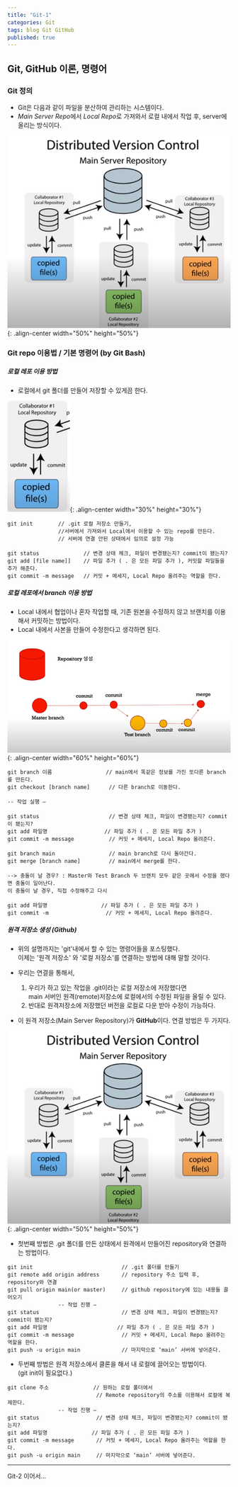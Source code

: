 ```yaml
---
title: "Git-1"
categories: Git
tags: blog Git GitHub
published: true
---
```


## Git, GitHub 이론, 명령어

### Git 정의

- Git은 다음과 같이 파일을 분산하여 관리하는 시스템이다.
- *Main Server Repo*에서 *Local Repo*로 가져와서 로컬 내에서 작업 후, server에 올리는 방식이다.

![s1](/assets/images/git-Images/img1.png){: .align-center width="50%" height="50%"}

### Git repo 이용법 / 기본 명령어 (by Git Bash)

##### 로컬 레포 이용 방법

- 로컬에서 git 폴더를 만들어 저장할 수 있게끔 한다.

![s2](/assets/images/git-Images/img2.png){: .align-center width="30%" height="30%"}

```
git init        // .git 로컬 저장소 만들기,
                //서버에서 가져와서 Local에서 이용할 수 있는 repo를 만든다.
                // 서버에 연결 안된 상태에서 임의로 설정 가능

git status              // 변경 상태 체크, 파일이 변경됐는지? commit이 됐는지?
git add [file name]]    // 파일 추가 ( . 은 모든 파일 추가 ), 커밋할 파일들을 추가 해준다.
git commit -m message   // 커밋 + 메세지, Local Repo 올려주는 역할을 한다.
```

##### 로컬 레포에서 branch 이용 방법

- Local 내에서 협업이나 혼자 작업할 때, 기존 원본을 수정하지 않고 브랜치를 이용해서 커밋하는 방법이다.
- Local 내에서 사본을 만들어 수정한다고 생각하면 된다.

![s3](/assets/images/git-Images/img3.png){: .align-center width="60%" height="60%"}

```
git branch 이름                 // main에서 똑같은 정보를 가진 또다른 branch를 만든다.
git checkout [branch name]      // 다른 branch로 이동한다.

-- 작업 실행 –

git status                      // 변경 상태 체크, 파일이 변경됐는지? commit이 됐는지?
git add 파일명                  // 파일 추가 ( . 은 모든 파일 추가 )
git commit -m message           // 커밋 + 메세지, Local Repo 올려준다.

git branch main                 // main branch로 다시 돌아간다.
git merge [branch name]         // main에서 merge를 한다.

--> 충돌이 날 경우? : Master와 Test Branch 두 브랜치 모두 같은 곳에서 수정을 했다면 충돌이 일어난다.
이 충돌이 날 경우, 직접 수정해주고 다시

git add 파일명                 // 파일 추가 ( . 은 모든 파일 추가 )
git commit -m                  // 커밋 + 메세지, Local Repo 올려준다.
```

##### 원격 저장소 생성 (Github)

- 위의 설명까지는 'git'내에서 할 수 있는 명령어들을 포스팅했다. <br>
  이제는 '원격 저장소' 와 '로컬 저장소'를 연결하는 방법에 대해 말할 것이다.<br>

- 우리는 연결을 통해서, <br>
  1. 우리가 하고 있는 작업을 .git이라는 로컬 저장소에 저장했다면 <br>
     main 서버인 원격(remote)저장소에 로컬에서의 수정된 파일을 올릴 수 있다.<br>
  2. 반대로 원격저장소에 저장했던 버전을 로컬로 다운 받아 수정이 가능하다.<br>
- 이 원격 저장소(Main Server Repository)가 **GitHub**이다. 연결 방법은 두 가지다.

![s1](/assets/images/git-Images/img1.png){: .align-center width="50%" height="50%"}

- 첫번째 방법은 .git 폴더를 만든 상태에서 원격에서 만들어진 repository와 연결하는 방법이다.

```
git init                            // .git 폴더를 만들기
git remote add origin address       // repository 주소 입력 후, repository와 연결
git pull origin main(or master)     // github repository에 있는 내용들 끌어오기
                -- 작업 진행 –
git status                          // 변경 상태 체크, 파일이 변경됐는지? commit이 됐는지?
git add 파일명                      // 파일 추가 ( . 은 모든 파일 추가 )
git commit -m message               // 커밋 + 메세지, Local Repo 올려주는 역할을 한다.
git push -u origin main             // 마지막으로 ‘main’ 서버에 넣어준다.
```

- 두번째 방법은 원격 저장소에서 클론을 해서 내 로컬에 끌어오는 방법이다. <br>
  (git init이 필요없다.)

```
git clone 주소              // 원하는 로컬 폴더에서
                            // Remote repository의 주소를 이용해서 로컬에 복제한다.
                -- 작업 진행 –
git status                  // 변경 상태 체크, 파일이 변경됐는지? commit이 됐는지?
git add 파일명              // 파일 추가 ( . 은 모든 파일 추가 )
git commit -m message       // 커밋 + 메세지, Local Repo 올려주는 역할을 한다.
git push -u origin main     // 마지막으로 ‘main’ 서버에 넣어준다.
```

---

Git-2 이어서...
